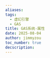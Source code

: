 ```yaml
---
aliases: 
tags:
  - 虚幻引擎
  - GAS
title: GAS系统-属性
date: 2025-08-04
author: jimmyzou
toc_number: true
decscription:
---
```



